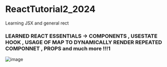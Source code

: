 # ReactTutorial2_2024
Learning JSX and general rect

### LEARNED REACT ESSENTIALS -> COMPONENTS , USESTATE HOOK , USAGE OF MAP TO DYNAMICALLY RENDER REPEATED COMPONNET , PROPS and much more !!!1
![image](https://github.com/user-attachments/assets/f519eb95-c3bc-4f33-bba1-21361d785dba)
